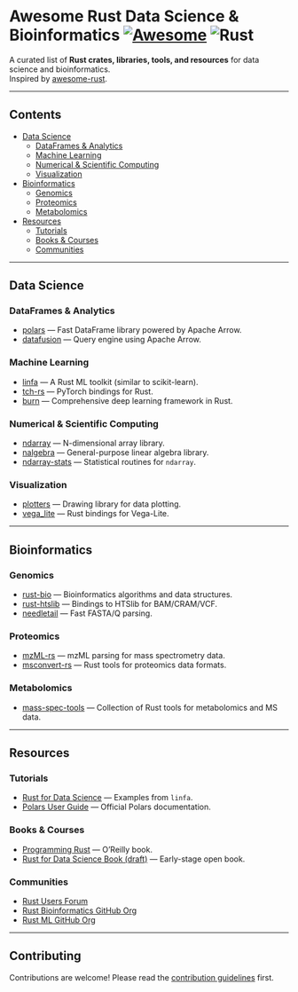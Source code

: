 # Awesome Rust Data Science & Bioinformatics [![Awesome](https://awesome.re/badge.svg)](https://awesome.re) ![Rust](https://img.shields.io/badge/rust-%23000000.svg?style=for-the-badge&logo=rust&logoColor=white)



A curated list of **Rust crates, libraries, tools, and resources** for data science and bioinformatics.  
Inspired by [awesome-rust](https://github.com/rust-unofficial/awesome-rust).

---

## Contents
- [Data Science](#data-science)
  - [DataFrames & Analytics](#dataframes--analytics)
  - [Machine Learning](#machine-learning)
  - [Numerical & Scientific Computing](#numerical--scientific-computing)
  - [Visualization](#visualization)
- [Bioinformatics](#bioinformatics)
  - [Genomics](#genomics)
  - [Proteomics](#proteomics)
  - [Metabolomics](#metabolomics)
- [Resources](#resources)
  - [Tutorials](#tutorials)
  - [Books & Courses](#books--courses)
  - [Communities](#communities)

---

## Data Science

### DataFrames & Analytics
- [polars](https://github.com/pola-rs/polars) — Fast DataFrame library powered by Apache Arrow.
- [datafusion](https://github.com/apache/arrow-datafusion) — Query engine using Apache Arrow.

### Machine Learning
- [linfa](https://github.com/rust-ml/linfa) — A Rust ML toolkit (similar to scikit-learn).
- [tch-rs](https://github.com/LaurentMazare/tch-rs) — PyTorch bindings for Rust.
- [burn](https://github.com/tracel-ai/burn) — Comprehensive deep learning framework in Rust.

### Numerical & Scientific Computing
- [ndarray](https://github.com/rust-ndarray/ndarray) — N-dimensional array library.
- [nalgebra](https://github.com/dimforge/nalgebra) — General-purpose linear algebra library.
- [ndarray-stats](https://github.com/rust-ndarray/ndarray-stats) — Statistical routines for `ndarray`.

### Visualization
- [plotters](https://github.com/plotters-rs/plotters) — Drawing library for data plotting.
- [vega_lite](https://github.com/johnwdubois/vega_lite_4_rs) — Rust bindings for Vega-Lite.

---

## Bioinformatics

### Genomics
- [rust-bio](https://github.com/rust-bio/rust-bio) — Bioinformatics algorithms and data structures.
- [rust-htslib](https://github.com/rust-bio/rust-htslib) — Bindings to HTSlib for BAM/CRAM/VCF.
- [needletail](https://github.com/onecodex/needletail) — Fast FASTA/Q parsing.

### Proteomics
- [mzML-rs](https://github.com/compomics/mzML-rs) — mzML parsing for mass spectrometry data.
- [msconvert-rs](https://github.com/mobiusklein/msconvert-rs) — Rust tools for proteomics data formats.

### Metabolomics
- [mass-spec-tools](https://github.com/mass-spec-tools) — Collection of Rust tools for metabolomics and MS data.

---

## Resources

### Tutorials
- [Rust for Data Science](https://github.com/rust-ml/linfa/tree/main/examples) — Examples from `linfa`.
- [Polars User Guide](https://pola-rs.github.io/polars-book/) — Official Polars documentation.

### Books & Courses
- [Programming Rust](https://www.oreilly.com/library/view/programming-rust-2nd/9781492052586/) — O’Reilly book.
- [Rust for Data Science Book (draft)](https://rust-ds.github.io/book/) — Early-stage open book.

### Communities
- [Rust Users Forum](https://users.rust-lang.org/)
- [Rust Bioinformatics GitHub Org](https://github.com/rust-bio)
- [Rust ML GitHub Org](https://github.com/rust-ml)

---

## Contributing
Contributions are welcome! Please read the [contribution guidelines](CONTRIBUTING.md) first.
